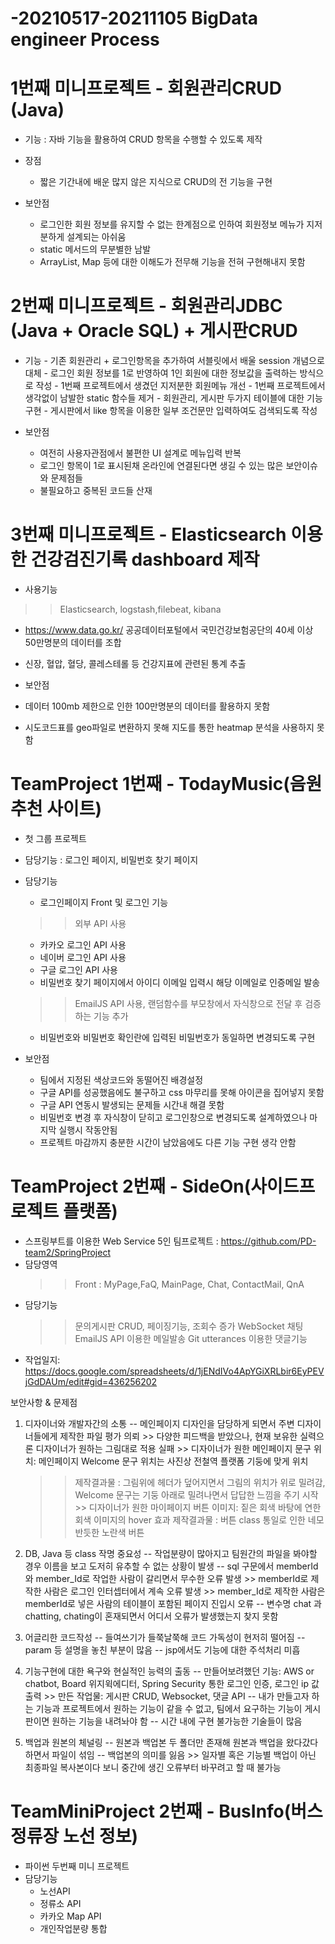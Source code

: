 # -20210517-20211105 BigData engineer Process
   
# 1번째 미니프로젝트 - 회원관리CRUD (Java)
  - 기능 : 자바 기능을 활용하여 CRUD 항목을 수행할 수 있도록 제작
  - 장점
    - 짧은 기간내에 배운 많지 않은 지식으로 CRUD의 전 기능을 구현
    
  - 보안점
    - 로그인한 회원 정보를 유지할 수 없는 한계점으로 인하여 회원정보 메뉴가 지저분하게 설계되는 아쉬움
    - static 메서드의 무분별한 남발
    - ArrayList, Map 등에 대한 이해도가 전무해 기능을 전혀 구현해내지 못함
 

# 2번째 미니프로젝트 - 회원관리JDBC (Java + Oracle SQL) + 게시판CRUD
   - 기능
    - 기존 회원관리 + 로그인항목을 추가하여 서블릿에서 배울 session 개념으로 대체
    - 로그인 회원 정보를 1로 반영하여 1인 회원에 대한 정보값을 출력하는 방식으로 작성
    - 1번째 프로젝트에서 생겼던 지저분한 회원메뉴 개선
    - 1번째 프로젝트에서 생각없이 남발한 static 함수들 제거
    - 회원관리, 게시판 두가지 테이블에 대한 기능 구현
    - 게시판에서 like 항목을 이용한 일부 조건문만 입력하여도 검색되도록 작성
      
  - 보안점
    - 여전히 사용자관점에서 불편한 UI 설계로 메뉴입력 반복
    - 로그인 항목이 1로 표시된채 온라인에 연결된다면 생길 수 있는 많은 보안이슈와 문제점들
    - 불필요하고 중복된 코드들 산재
    
# 3번째 미니프로젝트 - Elasticsearch 이용한 건강검진기록 dashboard 제작
   - 사용기능
   >> Elasticsearch, logstash,filebeat, kibana
   - https://www.data.go.kr/ 공공데이터포털에서 국민건강보험공단의 40세 이상 50만명분의 데이터를 조합
   - 신장, 혈압, 혈당, 콜레스테롤 등 건강지표에 관련된 통계 추출
   
   - 보안점
   - 데이터 100mb 제한으로 인한 100만명분의 데이터를 활용하지 못함
   - 시도코드표를 geo파일로 변환하지 못해 지도를 통한 heatmap 분석을 사용하지 못함
      
      
# TeamProject 1번째 - TodayMusic(음원추천 사이트)
  - 첫 그룹 프로젝트 
  - 담당기능 : 로그인 페이지, 비밀번호 찾기 페이지
  - 담당기능
    - 로그인페이지 Front 및 로그인 기능
    >> 외부 API 사용
    - 카카오 로그인 API 사용
    - 네이버 로그인 API 사용
    - 구글 로그인 API 사용
    - 비밀번호 찾기 페이지에서 아이디 이메일 입력시 해당 이메일로 인증메일 발송
    >> EmailJS API 사용, 랜덤함수를 부모창에서 자식창으로 전달 후 검증하는 기능 추가
    - 비밀번호와 비밀번호 확인란에 입력된 비밀번호가 동일하면 변경되도록 구현

  - 보안점
    - 팀에서 지정된 색상코드와 동떨어진 배경설정
    - 구글 API를 성공했음에도 불구하고 css 마무리를 못해 아이콘을 집어넣지 못함
    - 구글 API 연동시 발생되는 문제들 시간내 해결 못함
    - 비밀번호 변경 후 자식창이 닫히고 로그인창으로 변경되도록 설계하였으나 마지막 실행시 작동안됨
    - 프로젝트 마감까지 충분한 시간이 남았음에도 다른 기능 구현 생각 안함



# TeamProject 2번째 - SideOn(사이드프로젝트 플랫폼)
  - 스프링부트를 이용한 Web Service 5인 팀프로젝트 :  https://github.com/PD-team2/SpringProject
  - 담당영역
    >> Front : MyPage,FaQ, MainPage, Chat, ContactMail, QnA
  - 담당기능
    >> 문의게시판 CRUD, 페이징기능, 조회수 증가
    >> WebSocket 채팅
    >> EmailJS API 이용한 메일발송
    >> Git utterances 이용한 댓글기능
  - 작업일지: https://docs.google.com/spreadsheets/d/1jENdIVo4ApYGiXRLbir6EyPEVjGdDAUm/edit#gid=436256202
  
  보안사항 & 문제점
  1. 디자이너와 개발자간의 소통
	-- 메인페이지 디자인을 담당하게 되면서 주변 디자이너들에게 제작한 파일 평가 의뢰
	>> 다양한 피드백을 받았으나, 현재 보유한 실력으론 디자이너가 원하는 그림대로 적용 실패
	>> 디자이너가 원한 메인페이지 문구 위치: 메인페이지 Welcome 문구 위치는 사진상 전철역 플랫폼 기둥에 맞게 위치
		>> 제작결과물 : 그림위에 헤더가 덮어지면서 그림의 위치가 위로 밀려감, 
					Welcome 문구는 기둥 아래로 밀려나면서 답답한 느낌을 주기 시작
	>> 디자이너가 원한 마이페이지 버튼 이미지: 짙은 회색 바탕에 연한 회색 이미지의 hover 효과
		>> 제작결과물 : 버튼 class 통일로 인한 네모반듯한 노란색 버튼

2. DB, Java 등 class 작명 중요성
	-- 작업분량이 많아지고 팀원간의 파일을 봐야할 경우 이름을 보고 도저히 유추할 수 없는 상황이 발생
	-- sql 구문에서 memberId 와 member_Id로 작업한 사람이 갈리면서 무수한 오류 발생
		>> memberId로 제작한 사람은 로그인 인터셉터에서 계속 오류 발생
		>> member_Id로 제작한 사람은 memberId로 넣은 사람의 테이블이 포함된 페이지 진입시 오류
	-- 변수명 chat 과 chatting, chating이 혼재되면서 어디서 오류가 발생했는지 찾지 못함

3. 어글리한 코드작성
	-- 들여쓰기가 들쭉날쭉해 코드 가독성이 현저히 떨어짐
	-- param 등 설명을 놓친 부분이 많음
	-- jsp에서도 기능에 대한 주석처리 미흡

4. 기능구현에 대한 욕구와 현실적인 능력의 출동
	-- 만들어보려했던 기능: AWS or chatbot, Board 위지윅에디터, Spring Security 통한 로그인 인증, 로그인 ip 값 출력
		>> 만든 작업물: 게시판 CRUD, Websocket, 댓글 API
	-- 내가 만들고자 하는 기능과 프로젝트에서 원하는 기능이 같을 수 없고, 팀에서 요구하는 기능이 게시판이면 원하는 기능을 내려놔야 함
	-- 시간 내에 구현 불가능한 기술들이 많음

5. 백업과 원본의 체널링
	-- 원본과 백업본 두 폴더만 존재해 원본과 백업을 왔다갔다하면서 파일이 섞임
	-- 백업본의 의미를 잃음
		>> 일자별 혹은 기능별 백업이 아닌 최종파일 복사본이다 보니 중간에 생긴 오류부터 바꾸려고 할 때 불가능

# TeamMiniProject 2번째 - BusInfo(버스정류장 노선 정보)
  - 파이썬 두번째 미니 프로젝트 
  - 담당기능  
  	- 노선API  
	- 정류소 API  
	- 카카오 Map API  
	- 개인작업분량 통합  
